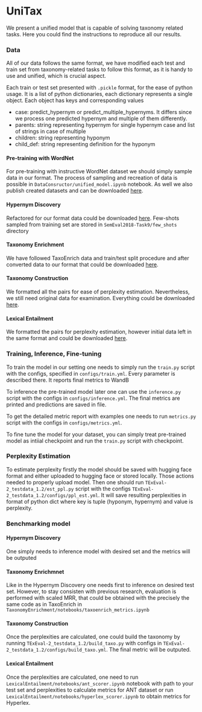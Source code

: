 # UniTax

We present a unified model that is capable of solving taxonomy related tasks. Here you could find the instructions to reproduce all our results.

### Data

All of our data follows the same format, we have modified each test and train set from taxonomy-related tasks to follow this format, as it is handy to use and unified, which is crucial aspect.

Each train or test set presented with ```.pickle``` format, for the ease of python usage. It is a list of python dictionaries, each dictionary represents a single object. Each object has keys and corresponding values
- case: predict_hypernym or predict_multiple_hypernyms. It differs since we process one predicted hypernym and multiple of them differently. 
- parents: string representing hypernym for single hypernym case and list of strings in case of multiple
- children: string representing hyponym
- child_def: string representing definition for the hyponym

#### Pre-training with WordNet

For pre-training with instructive WordNet dataset we should simply sample data in our format. The process of sampling and recreation of data is possible in ```DataConsructor/unified_model.ipynb``` notebook. As well we also publish created datasets and can be downloaded [here](https://anonymfile.com/RnpJ/tax-instructwnettar.gz).

#### Hypernym Discovery

Refactored for our format data could be downloaded [here](https://anonymfile.com/EkbR/data-hypernymdiscoverytar.gz). Few-shots sampled from training set are stored in ```SemEval2018-Task9/few_shots``` directory

#### Taxonomy Enrichment

We have followed TaxoEnrich data and train/test split procedure and after converted data to our format that could be downloaded [here](https://anonymfile.com/q36r/data-taxonomyenrichmenttar.gz).

#### Taxonomy Construction

We formatted all the pairs for ease of perplexity estimation. Nevertheless, we still need original data for examination. Everything could be downloaded [here](https://anonymfile.com/aWK5/data-taxonomyconstructiontar.gz).

#### Lexical Entailment

We formatted the pairs for perplexity estimation, however initial data left in the same format and could be downloaded [here](https://anonymfile.com/BVjQ/data-lexicalentailmenttar.gz).


### Training, Inference, Fine-tuning

To train the model in our setting one needs to simply run the ```train.py``` script with the configs, specified in ```configs/train.yml```. Every parameter is described there. It reports final metrics to WandB

To inference the pre-trained model later one can use the ```inference.py``` script with the configs in ```configs/inference.yml```. The final metrics are printed and predictions are saved in file.

To get the detailed metric report with examples one needs to run ```metrics.py``` script with the configs in ```configs/metrics.yml```. 

To fine tune the model for your dataset, you can simply treat pre-trained model as intiial checkpoint and run the ```train.py``` script with checkpoint.

### Perplexity Estimation

To estimate perplexity firstly the model should be saved with hugging face format and either uploaded to hugging face or stored locally. Those actions needed to properly upload model. 
Then one should run ```TExEval-2_testdata_1.2/est_ppl.py``` script with the configs ```TExEval-2_testdata_1.2/configs/ppl_est.yml```. It will save resulting perplexities in format of python dict where key is tuple (hyponym, hypernym) and value is perplexity. 

### Benchmarking model

#### Hypernym Discovery

One simply needs to inference model with desired set and the metrics will be outputed

#### Taxonomy Enrichmnet

Like in the Hypernym Discovery one needs first to inference on desired test set. However, to stay consisten with previous research, evaluation is performed with scaled MRR, that could be obtained with the precisely the same code as in TaxoEnrich in ```TaxonomyEnrichment/notebooks/taxoenrich_metrics.ipynb```

#### Taxonomy Construction

Once the perplexities are calculated, one could build the taxonomy by running ```TExEval-2_testdata_1.2/build_taxo.py``` with configs in ```TExEval-2_testdata_1.2/configs/build_taxo.yml```. The final metric will be outputed.

#### Lexical Entailment

Once the perplexities are calculated, one need to run ```LexicalEntailment/notebooks/ant_scorer.ipynb``` notebook with path to your test set and perplexities to calculate metrics for ANT dataset or run ```LexicalEntailment/notebooks/hyperlex_scorer.ipynb``` to obtain metrics for Hyperlex.

